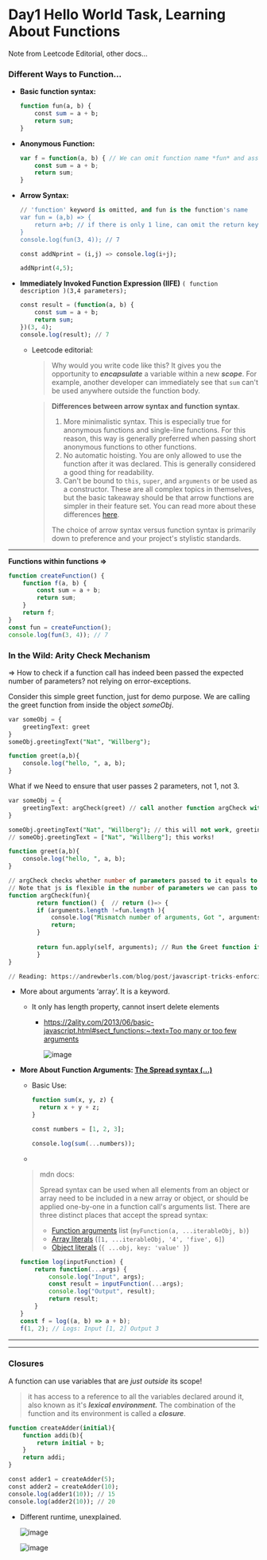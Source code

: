 # Day1 Hello World Task, Learning About Functions

Note from Leetcode Editorial, other docs…

### Different Ways to Function…

- **Basic function syntax:**
    
    ```sql
    function fun(a, b) {
        const sum = a + b;
        return sum;
    }
    ```
    

- **Anonymous Function:**
    
    ```jsx
    var f = function(a, b) { // We can omit function name *fun* and assign a variable
        const sum = a + b;
        return sum;
    }
    
    ```
    
- **Arrow Syntax:**
    
    ```sql
    // 'function' keyword is omitted, and fun is the function's name
    var fun = (a,b) => { 
    	return a+b; // if there is only 1 line, can omit the return keyword and curly braces, see next codeblock..
    }
    console.log(fun(3, 4)); // 7
    ```
    
    ```sql
    const addNprint = (i,j) => console.log(i+j);
    
    addNprint(4,5);
    ```
    
- **Immediately Invoked Function Expression (IIFE)** `( function description )(3,4 parameters);`
    
    ```sql
    const result = (function(a, b) {
        const sum = a + b;
        return sum;
    })(3, 4);
    console.log(result); // 7
    ```
    
    - Leetcode editorial:
        
        > Why would you write code like this? It gives you the opportunity to ***encapsulate*** a variable within a new ***scope***. For example, another developer can immediately see that `sum` can't be used anywhere outside the function body.
        > 
        
        > **Differences between arrow syntax and function syntax**.
        > 
        > 1. More minimalistic syntax. This is especially true for anonymous functions and single-line functions. For this reason, this way is generally preferred when passing short anonymous functions to other functions.
        > 2. No automatic hoisting. You are only allowed to use the function after it was declared. This is generally considered a good thing for readability.
        > 3. Can't be bound to `this`, `super`, and `arguments` or be used as a constructor. These are all complex topics in themselves, but the basic takeaway should be that arrow functions are simpler in their feature set. You can read more about these differences [here](https://developer.mozilla.org/en-US/docs/Web/JavaScript/Reference/Functions/Arrow_functions).
        > 
        > The choice of arrow syntax versus function syntax is primarily down to preference and your project's stylistic standards.
        > 

---

**Functions within functions ⇒**

```jsx
function createFunction() {
    function f(a, b) {
        const sum = a + b;
        return sum;
    }
    return f;
}
const fun = createFunction();
console.log(fun(3, 4)); // 7
```

### In the Wild: Arity Check Mechanism

⇒ How to check if a function call has indeed been passed the expected number of parameters? not relying on error-exceptions.

Consider this simple greet function, just for demo purpose. We are calling the greet function from inside the object *someObj*.

```sql
var someObj = {
    greetingText: greet
}
someObj.greetingText("Nat", "Willberg");

function greet(a,b){
    console.log("hello, ", a, b);
}
```

What if we Need to ensure that user passes 2 parameters, not 1, not 3.

```sql
var someObj = {
    greetingText: argCheck(greet) // call another function argCheck with original greet as parameter.
}

someObj.greetingText("Nat", "Willberg"); // this will not work, greetingText is not a function. 
// someObj.greetingText = ["Nat", "Willberg"]; this works!

function greet(a,b){
    console.log("hello, ", a, b);
}

// argCheck checks whether number of parameters passed to it equals to the number of parameters its function argument(fun = greet) can take.
// Note that js is flexible in the number of parameters we can pass to a function.
function argCheck(fun){
		return function() {  // return ()=> {
	    if (arguments.length !=fun.length ){
	        console.log("Mismatch number of arguments, Got ", arguments.length, " But expected ", fun.length);
	        return;
	    }
	
	    return fun.apply(self, arguments); // Run the Greet function if ok.
		}
}

// Reading: https://andrewberls.com/blog/post/javascript-tricks-enforcing-function-arity
```

- More about arguments ‘array’. It is a keyword.
    - It only has length property, cannot insert delete elements
        - [https://2ality.com/2013/06/basic-javascript.html#sect_functions:~:text=Too many or too few arguments](https://2ality.com/2013/06/basic-javascript.html#sect_functions:~:text=Too%20many%20or%20too%20few%20arguments)
            
            ![image](https://github.com/rmpasswd/JS30Days/assets/35218856/ab4c52e7-3047-4894-93e0-4636b5be1a97)



- **More About Function Arguments: [The Spread syntax (...)](https://developer.mozilla.org/en-US/docs/Web/JavaScript/Reference/Operators/Spread_syntax)**
    - Basic Use:
        
        ```sql
        function sum(x, y, z) {
          return x + y + z;
        }
        
        const numbers = [1, 2, 3];
        
        console.log(sum(...numbers));
        ```
        
    - 
    
    > mdn docs:
    > 
    > 
    > Spread syntax can be used when all elements from an object or array need to be included in a new array or object, or should be applied one-by-one in a function call's arguments list. There are three distinct places that accept the spread syntax:
    > 
    > - [Function arguments](https://developer.mozilla.org/en-US/docs/Web/JavaScript/Reference/Operators/Spread_syntax#spread_in_function_calls) list (`myFunction(a, ...iterableObj, b)`)
    > - [Array literals](https://developer.mozilla.org/en-US/docs/Web/JavaScript/Reference/Operators/Spread_syntax#spread_in_array_literals) (`[1, ...iterableObj, '4', 'five', 6]`)
    > - [Object literals](https://developer.mozilla.org/en-US/docs/Web/JavaScript/Reference/Operators/Spread_syntax#spread_in_object_literals) (`{ ...obj, key: 'value' }`)
    
    ```jsx
    function log(inputFunction) {
        return function(...args) {
            console.log("Input", args);
            const result = inputFunction(...args);
            console.log("Output", result);
            return result;
        }
    }
    const f = log((a, b) => a + b);
    f(1, 2); // Logs: Input [1, 2] Output 3
    ```
    

---

---

### Closures

A function can use variables that are *just outside* its scope!

> it has access to a reference to all the variables declared around it, also known as it's ***lexical environment.*** The combination of the function and its environment is called a ***closure***.
> 

```sql
function createAdder(initial){
    function addi(b){
        return initial + b;
    }
    return addi;
}

const adder1 = createAdder(5);
const adder2 = createAdder(10); 
console.log(adder1(10)); // 15
console.log(adder2(10)); // 20
```

- Different runtime, unexplained.
    
    ![image](https://github.com/rmpasswd/JS30Days/assets/35218856/27cbad34-bcd7-4da1-a03f-8874600f228b)

	![image](https://github.com/rmpasswd/JS30Days/assets/35218856/bd568a5f-5c67-4026-9ae4-00b314f6d43f)
